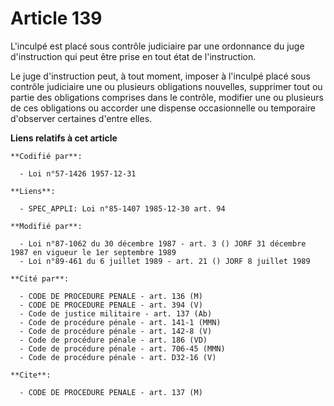 # Article 139

L'inculpé est placé sous contrôle judiciaire par une ordonnance du juge d'instruction qui peut être prise en tout état de
l'instruction.

Le juge d'instruction peut, à tout moment, imposer à l'inculpé placé sous contrôle judiciaire une ou plusieurs obligations
nouvelles, supprimer tout ou partie des obligations comprises dans le contrôle, modifier une ou plusieurs de ces obligations
ou accorder une dispense occasionnelle ou temporaire d'observer certaines d'entre elles.

**Liens relatifs à cet article**

	**Codifié par**:

	  - Loi n°57-1426 1957-12-31

	**Liens**:

	  - SPEC_APPLI: Loi n°85-1407 1985-12-30 art. 94

	**Modifié par**:

	  - Loi n°87-1062 du 30 décembre 1987 - art. 3 () JORF 31 décembre 1987 en vigueur le 1er septembre 1989
	  - Loi n°89-461 du 6 juillet 1989 - art. 21 () JORF 8 juillet 1989

	**Cité par**:

	  - CODE DE PROCEDURE PENALE - art. 136 (M)
	  - CODE DE PROCEDURE PENALE - art. 394 (V)
	  - Code de justice militaire - art. 137 (Ab)
	  - Code de procédure pénale - art. 141-1 (MMN)
	  - Code de procédure pénale - art. 142-8 (V)
	  - Code de procédure pénale - art. 186 (VD)
	  - Code de procédure pénale - art. 706-45 (MMN)
	  - Code de procédure pénale - art. D32-16 (V)

	**Cite**:

	  - CODE DE PROCEDURE PENALE - art. 137 (M)

